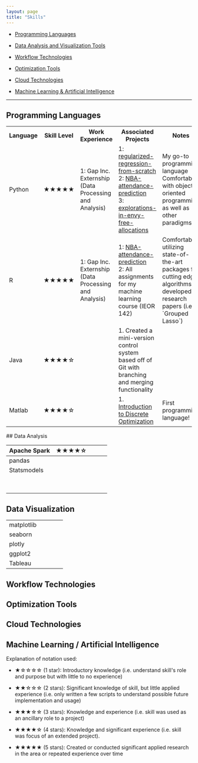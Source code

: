 ```yaml
---
layout: page
title: "Skills"
---
```


<!-- 
<div>
<h2> Skills </h2>
</div> -->

- [Programming Languages](#programming-languages)

- [Data Analysis and Visualization Tools](#data-analysis-and-visualization-tools)

- [Workflow Technologies](#workflow-technologies)

- [Optimization Tools](#optimization-tools)

- [Cloud Technologies](#cloud-technologies)

- [Machine Learning & Artificial Intelligence](#machine-learning-&-artificial-intelligence)
  
---

## Programming Languages

<table>
    <tr>
        <th style="width:10%">Language</th>
        <th>Skill Level</th>
        <th style="width:28%">Work Experience</th>
        <th style="width:28%">Associated Projects</th>
        <th style="width:28%">Notes</th>
    </tr>
    <tr>
        <td>Python</td>
        <td>★★★★★</td>
        <td>1: Gap Inc. Externship (Data Processing and Analysis)</td>
        <td>1: <a href="github.com/wyattowalsh/regularized-regression-from-scratch">regularized-regression-from-scratch</a> <br/> 2: <a href="github.com/wyattowalsh/NBA-attendance-prediction">NBA-attendance-prediction</a> <br/> 3: <a href="github.com/wyattowalsh/explorations-in-envy-free-allocations">explorations-in-envy-free-allocations</a></td>
        <td>My go-to programming language <br/>  Comfortable with object oriented programming as well as other paradigms. </td>
    </tr>
    <tr>
        <td>R</td>
        <td>★★★★★</td>
        <td>1: Gap Inc. Externship (Data Processing and Analysis)</td>
        <td>1: <a href="github.com/wyattowalsh/NBA-attendance-prediction">NBA-attendance-prediction</a> <br/> 2: All assignments for my machine learning course (IEOR 142)</td>
        <td>Comfortable utilizing state-of-the-art packages for cutting edge algorithms developed in research papers (i.e. `Grouped Lasso`)</td>
    </tr>
    <tr>
        <td>Java</td>
        <td>★★★★☆</td>
        <td></td>
        <td>1. Created a mini-version control system based off of Git with branching and merging functionality</td>
        <td></td>
    </tr>
    <tr>
        <td>Matlab</td>
        <td>★★★★☆</td>
        <td></td>
        <td>1. <a href="github.com/wyattowalsh/introduction-to-discrete-optimization">Introduction to Discrete Optimization</td>
        <td>First programming language!</td>
    </tr>
</table>
## Data Analysis

| Apache Spark | ★★★★☆ |     |     |     |
| ------------ | ----- | --- | --- | --- |
| pandas       |       |     |     |     |
| Statsmodels  |       |     |     |     |
|              |       |     |     |     |
|              |       |     |     |     |
|              |       |     |     |     |
|              |       |     |     |     |
|              |       |     |     |     |
|              |       |     |     |     |
|              |       |     |     |     |
|              |       |     |     |     |

## Data Visualization

|            |     |     |     |     |
| ---------- | --- | --- | --- | --- |
| matplotlib |     |     |     |     |
| seaborn    |     |     |     |     |
| plotly     |     |     |     |     |
| ggplot2    |     |     |     |     |
| Tableau    |     |     |     |     |

## Workflow Technologies

## Optimization Tools

## Cloud Technologies

## Machine Learning / Artificial Intelligence

Explanation of notation used:

- ★☆☆☆☆ (1 star): Introductory knowledge (i.e. understand skill's role and purpose but with little to no experience)

- ★★☆☆☆ (2 stars): Significant knowledge of skill, but little applied experience (i.e. only written a few scripts to understand possible future implementation and usage)

- ★★★☆☆ (3 stars): Knowledge and experience (i.e. skill was used as an ancillary role to a project)

- ★★★★☆ (4 stars): Knowledge and significant experience (i.e. skill was focus of an extended project).

- ★★★★★ (5 stars): Created or conducted significant applied research in the area or repeated experience over time

